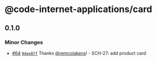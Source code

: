 # @code-internet-applications/card

## 0.1.0

### Minor Changes

- [#64](https://github.com/code-internet-applications/cbt-hydrogen/pull/64)
  [`94ee07f`](https://github.com/code-internet-applications/cbt-hydrogen/commit/94ee07fa32933c3145d2876ba6141639565e75da)
  Thanks [@remcolakens](https://github.com/remcolakens)! - SCH-27: add product
  card
